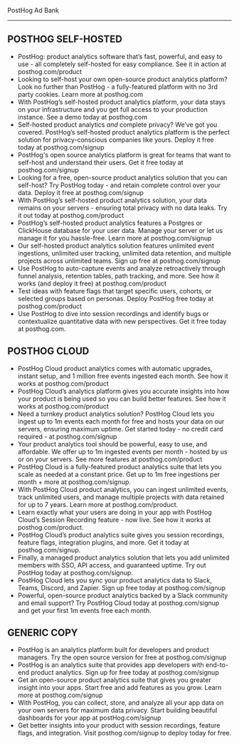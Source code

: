 PostHog Ad Bank
<hr/>

## POSTHOG SELF-HOSTED

* PostHog: product analytics software that’s fast, powerful, and easy to use - all completely self-hosted for easy compliance. See it in action at posthog.com/product
* Looking to self-host your own open-source product analytics platform? Look no further than PostHog - a fully-featured platform with no 3rd party cookies. Learn more at posthog.com
* With PostHog’s self-hosted product analytics platform, your data stays on your infrastructure and you get full access to your production instance. See a demo today at posthog.com 
* Self-hosted product analytics *and* complete privacy? We’ve got you covered. PostHog’s self-hosted product analytics platform is the perfect solution for privacy-conscious companies like yours. Deploy it free today at posthog.com/signup
* PostHog's open source analytics platform is great for teams that want to self-host and understand their users. Get it free today at posthog.com/signup 
* Looking for a free, open-source product analytics solution that you can self-host? Try PostHog today - and retain complete control over your data. Deploy it free at posthog.com/signup
* With PostHog’s self-hosted product analytics solution, your data remains on your servers - ensuring total privacy with no data leaks. Try it out today at posthog.com/product
* PostHog’s self-hosted product analytics features a Postgres or ClickHouse database for your user data. Manage your server or let us manage it for you hassle-free. Learn more at posthog.com/signup 
* Our self-hosted product analytics solution features unlimited event ingestions, unlimited user tracking, unlimited data retention, and multiple projects across unlimited teams. Sign up free at posthog.com/signup
* Use PostHog to auto-capture events and analyze retroactively through funnel analysis, retention tables, path tracking, and more. See how it works (and deploy it free) at posthog.com/product 
* Test ideas with feature flags that target specific users, cohorts, or selected groups based on personas. Deploy PostHog free today at posthog.com/product
* Use PostHog to dive into session recordings and identify bugs or contextualize quantitative data with new perspectives. Get it free today at posthog.com. 

## POSTHOG CLOUD
 
* PostHog Cloud product analytics comes with automatic upgrades, instant setup, and 1 million free events ingested each month. See how it works at posthog.com/product 
* PostHog Cloud’s analytics platform gives you accurate insights into how your product is being used so you can build better features. See how it works at posthog.com/product
* Need a turnkey product analytics solution? PostHog Cloud lets you ingest up to 1m events each month for free and hosts your data on our servers, ensuring maximum uptime. Get started today - no credit card required - at posthog.com/signup 
* Your product analytics tool should be powerful, easy to use, and affordable. We offer up to 1m ingested events per month - hosted by us or on your servers. See more features at posthog.com/product 
* PostHog Cloud is a fully-featured product analytics suite that lets you scale as needed at a constant price. Get up to 1m free ingestions per month + more at posthog.com/signup.
* With PostHog Cloud product analytics, you can ingest unlimited events, track unlimited users, and manage multiple projects with data retained for up to 7 years. Learn more at posthog.com/product. 
* Learn exactly what your users are doing in your app with PostHog Cloud’s Session Recording feature - now live. See how it works at posthog.com/product.
* PostHog Cloud’s product analytics suite gives you session recordings, feature flags, integration plugins, and more. Get it today at posthog.com/signup.
* Finally, a managed product analytics solution that lets you add unlimited members with SSO, API access, and guaranteed uptime. Try out PostHog today at posthog.com/signup.
* PostHog Cloud lets you sync your product analytics data to Slack, Teams, Discord, and Zapier. Sign up free today at posthog.com/signup 
* Powerful, open-source product analytics backed by a Slack community and email support? Try PostHog Cloud today at posthog.com/signup and get your first 1m events free each month.

## GENERIC COPY

* PostHog is an analytics platform built for developers and product managers. Try the open source version for free at posthog.com/signup
* PostHog is an analytics suite that provides app developers with end-to-end product analytics. Sign up for free today at posthog.com/signup
* Get an open-source product analytics suite that gives you greater insight into your apps. Start free and add features as you grow. Learn more at posthog.com/signup
* With PostHog, you can collect, store, and analyze all your app data on your own servers for maximum data privacy. Start building beautiful dashboards for your app at postHog.com/signup 
* Get better insights into your product with session recordings, feature flags, and integration. Visit posthog.com/signup to deploy today for free.
